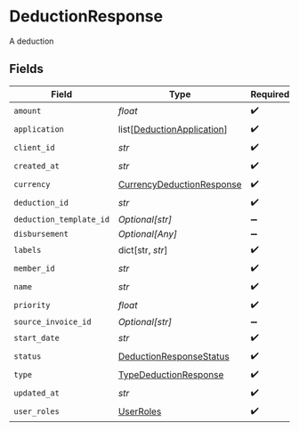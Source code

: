 # DeductionResponse

A deduction


## Fields

| Field                                                                         | Type                                                                          | Required                                                                      | Description                                                                   |
| ----------------------------------------------------------------------------- | ----------------------------------------------------------------------------- | ----------------------------------------------------------------------------- | ----------------------------------------------------------------------------- |
| `amount`                                                                      | *float*                                                                       | :heavy_check_mark:                                                            | N/A                                                                           |
| `application`                                                                 | list[[DeductionApplication](../../models/shared/deductionapplication.md)]     | :heavy_check_mark:                                                            | N/A                                                                           |
| `client_id`                                                                   | *str*                                                                         | :heavy_check_mark:                                                            | N/A                                                                           |
| `created_at`                                                                  | *str*                                                                         | :heavy_check_mark:                                                            | N/A                                                                           |
| `currency`                                                                    | [CurrencyDeductionResponse](../../models/shared/currencydeductionresponse.md) | :heavy_check_mark:                                                            | N/A                                                                           |
| `deduction_id`                                                                | *str*                                                                         | :heavy_check_mark:                                                            | N/A                                                                           |
| `deduction_template_id`                                                       | *Optional[str]*                                                               | :heavy_minus_sign:                                                            | N/A                                                                           |
| `disbursement`                                                                | *Optional[Any]*                                                               | :heavy_minus_sign:                                                            | N/A                                                                           |
| `labels`                                                                      | dict[str, *str*]                                                              | :heavy_check_mark:                                                            | N/A                                                                           |
| `member_id`                                                                   | *str*                                                                         | :heavy_check_mark:                                                            | N/A                                                                           |
| `name`                                                                        | *str*                                                                         | :heavy_check_mark:                                                            | N/A                                                                           |
| `priority`                                                                    | *float*                                                                       | :heavy_check_mark:                                                            | N/A                                                                           |
| `source_invoice_id`                                                           | *Optional[str]*                                                               | :heavy_minus_sign:                                                            | N/A                                                                           |
| `start_date`                                                                  | *str*                                                                         | :heavy_check_mark:                                                            | N/A                                                                           |
| `status`                                                                      | [DeductionResponseStatus](../../models/shared/deductionresponsestatus.md)     | :heavy_check_mark:                                                            | N/A                                                                           |
| `type`                                                                        | [TypeDeductionResponse](../../models/shared/typedeductionresponse.md)         | :heavy_check_mark:                                                            | N/A                                                                           |
| `updated_at`                                                                  | *str*                                                                         | :heavy_check_mark:                                                            | N/A                                                                           |
| `user_roles`                                                                  | [UserRoles](../../models/shared/userroles.md)                                 | :heavy_check_mark:                                                            | N/A                                                                           |
